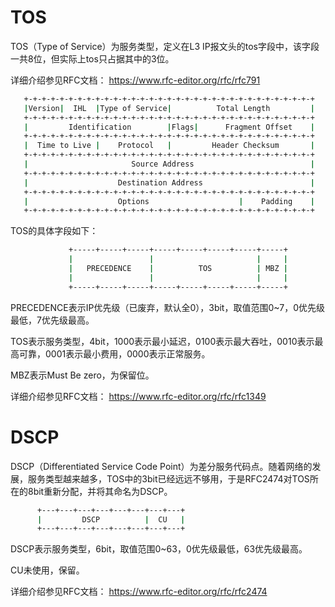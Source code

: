 # TOS

TOS（Type of Service）为服务类型，定义在L3 IP报文头的tos字段中，该字段一共8位，但实际上tos只占据其中的3位。

详细介绍参见RFC文档：
https://www.rfc-editor.org/rfc/rfc791

```bash
   +-+-+-+-+-+-+-+-+-+-+-+-+-+-+-+-+-+-+-+-+-+-+-+-+-+-+-+-+-+-+-+-+
   |Version|  IHL  |Type of Service|          Total Length         |
   +-+-+-+-+-+-+-+-+-+-+-+-+-+-+-+-+-+-+-+-+-+-+-+-+-+-+-+-+-+-+-+-+
   |         Identification        |Flags|      Fragment Offset    |
   +-+-+-+-+-+-+-+-+-+-+-+-+-+-+-+-+-+-+-+-+-+-+-+-+-+-+-+-+-+-+-+-+
   |  Time to Live |    Protocol   |         Header Checksum       |
   +-+-+-+-+-+-+-+-+-+-+-+-+-+-+-+-+-+-+-+-+-+-+-+-+-+-+-+-+-+-+-+-+
   |                       Source Address                          |
   +-+-+-+-+-+-+-+-+-+-+-+-+-+-+-+-+-+-+-+-+-+-+-+-+-+-+-+-+-+-+-+-+
   |                    Destination Address                        |
   +-+-+-+-+-+-+-+-+-+-+-+-+-+-+-+-+-+-+-+-+-+-+-+-+-+-+-+-+-+-+-+-+
   |                    Options                    |    Padding    |
   +-+-+-+-+-+-+-+-+-+-+-+-+-+-+-+-+-+-+-+-+-+-+-+-+-+-+-+-+-+-+-+-+
```

TOS的具体字段如下：

```bash
             +-----+-----+-----+-----+-----+-----+-----+-----+
             |                 |                       |     |
             |   PRECEDENCE    |          TOS          | MBZ |
             |                 |                       |     |
             +-----+-----+-----+-----+-----+-----+-----+-----+
```

PRECEDENCE表示IP优先级（已废弃，默认全0），3bit，取值范围0~7，0优先级最低，7优先级最高。

TOS表示服务类型，4bit，1000表示最小延迟，0100表示最大吞吐，0010表示最高可靠，0001表示最小费用，0000表示正常服务。

MBZ表示Must Be zero，为保留位。

详细介绍参见RFC文档：
https://www.rfc-editor.org/rfc/rfc1349

# DSCP

DSCP（Differentiated Service Code Point）为差分服务代码点。随着网络的发展，服务类型越来越多，TOS中的3bit已经远远不够用，于是RFC2474对TOS所在的8bit重新分配，并将其命名为DSCP。

```bash
      +---+---+---+---+---+---+---+---+
      |         DSCP          |  CU   |
      +---+---+---+---+---+---+---+---+
```

DSCP表示服务类型，6bit，取值范围0~63，0优先级最低，63优先级最高。

CU未使用，保留。

详细介绍参见RFC文档：
https://www.rfc-editor.org/rfc/rfc2474
